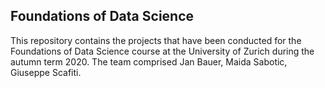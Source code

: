 ## Foundations of Data Science
This repository contains the projects that have been conducted for the Foundations of Data Science course
at the University of Zurich during the autumn term 2020. 
The team comprised Jan Bauer, Maida Sabotic, Giuseppe Scafiti.

### 

###

###
